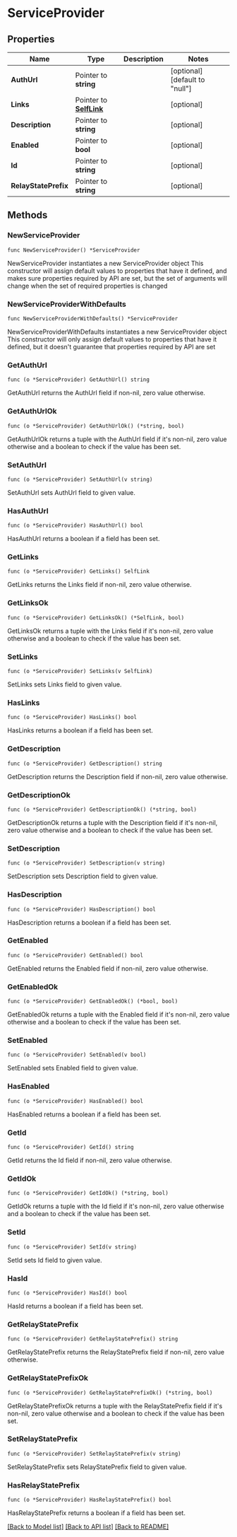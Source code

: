 # ServiceProvider

## Properties

Name | Type | Description | Notes
------------ | ------------- | ------------- | -------------
**AuthUrl** | Pointer to **string** |  | [optional] [default to "null"]
**Links** | Pointer to [**SelfLink**](SelfLink.md) |  | [optional] 
**Description** | Pointer to **string** |  | [optional] 
**Enabled** | Pointer to **bool** |  | [optional] 
**Id** | Pointer to **string** |  | [optional] 
**RelayStatePrefix** | Pointer to **string** |  | [optional] 

## Methods

### NewServiceProvider

`func NewServiceProvider() *ServiceProvider`

NewServiceProvider instantiates a new ServiceProvider object
This constructor will assign default values to properties that have it defined,
and makes sure properties required by API are set, but the set of arguments
will change when the set of required properties is changed

### NewServiceProviderWithDefaults

`func NewServiceProviderWithDefaults() *ServiceProvider`

NewServiceProviderWithDefaults instantiates a new ServiceProvider object
This constructor will only assign default values to properties that have it defined,
but it doesn't guarantee that properties required by API are set

### GetAuthUrl

`func (o *ServiceProvider) GetAuthUrl() string`

GetAuthUrl returns the AuthUrl field if non-nil, zero value otherwise.

### GetAuthUrlOk

`func (o *ServiceProvider) GetAuthUrlOk() (*string, bool)`

GetAuthUrlOk returns a tuple with the AuthUrl field if it's non-nil, zero value otherwise
and a boolean to check if the value has been set.

### SetAuthUrl

`func (o *ServiceProvider) SetAuthUrl(v string)`

SetAuthUrl sets AuthUrl field to given value.

### HasAuthUrl

`func (o *ServiceProvider) HasAuthUrl() bool`

HasAuthUrl returns a boolean if a field has been set.

### GetLinks

`func (o *ServiceProvider) GetLinks() SelfLink`

GetLinks returns the Links field if non-nil, zero value otherwise.

### GetLinksOk

`func (o *ServiceProvider) GetLinksOk() (*SelfLink, bool)`

GetLinksOk returns a tuple with the Links field if it's non-nil, zero value otherwise
and a boolean to check if the value has been set.

### SetLinks

`func (o *ServiceProvider) SetLinks(v SelfLink)`

SetLinks sets Links field to given value.

### HasLinks

`func (o *ServiceProvider) HasLinks() bool`

HasLinks returns a boolean if a field has been set.

### GetDescription

`func (o *ServiceProvider) GetDescription() string`

GetDescription returns the Description field if non-nil, zero value otherwise.

### GetDescriptionOk

`func (o *ServiceProvider) GetDescriptionOk() (*string, bool)`

GetDescriptionOk returns a tuple with the Description field if it's non-nil, zero value otherwise
and a boolean to check if the value has been set.

### SetDescription

`func (o *ServiceProvider) SetDescription(v string)`

SetDescription sets Description field to given value.

### HasDescription

`func (o *ServiceProvider) HasDescription() bool`

HasDescription returns a boolean if a field has been set.

### GetEnabled

`func (o *ServiceProvider) GetEnabled() bool`

GetEnabled returns the Enabled field if non-nil, zero value otherwise.

### GetEnabledOk

`func (o *ServiceProvider) GetEnabledOk() (*bool, bool)`

GetEnabledOk returns a tuple with the Enabled field if it's non-nil, zero value otherwise
and a boolean to check if the value has been set.

### SetEnabled

`func (o *ServiceProvider) SetEnabled(v bool)`

SetEnabled sets Enabled field to given value.

### HasEnabled

`func (o *ServiceProvider) HasEnabled() bool`

HasEnabled returns a boolean if a field has been set.

### GetId

`func (o *ServiceProvider) GetId() string`

GetId returns the Id field if non-nil, zero value otherwise.

### GetIdOk

`func (o *ServiceProvider) GetIdOk() (*string, bool)`

GetIdOk returns a tuple with the Id field if it's non-nil, zero value otherwise
and a boolean to check if the value has been set.

### SetId

`func (o *ServiceProvider) SetId(v string)`

SetId sets Id field to given value.

### HasId

`func (o *ServiceProvider) HasId() bool`

HasId returns a boolean if a field has been set.

### GetRelayStatePrefix

`func (o *ServiceProvider) GetRelayStatePrefix() string`

GetRelayStatePrefix returns the RelayStatePrefix field if non-nil, zero value otherwise.

### GetRelayStatePrefixOk

`func (o *ServiceProvider) GetRelayStatePrefixOk() (*string, bool)`

GetRelayStatePrefixOk returns a tuple with the RelayStatePrefix field if it's non-nil, zero value otherwise
and a boolean to check if the value has been set.

### SetRelayStatePrefix

`func (o *ServiceProvider) SetRelayStatePrefix(v string)`

SetRelayStatePrefix sets RelayStatePrefix field to given value.

### HasRelayStatePrefix

`func (o *ServiceProvider) HasRelayStatePrefix() bool`

HasRelayStatePrefix returns a boolean if a field has been set.


[[Back to Model list]](../README.md#documentation-for-models) [[Back to API list]](../README.md#documentation-for-api-endpoints) [[Back to README]](../README.md)


